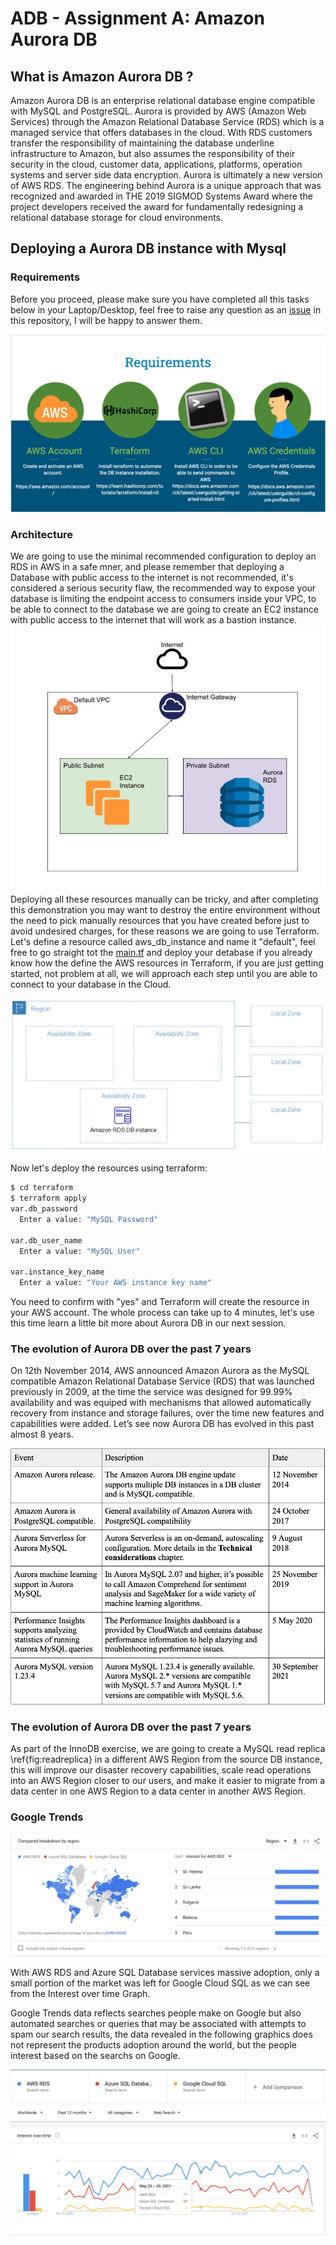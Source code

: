 # ADB - Assignment A: Amazon Aurora DB
## What is Amazon Aurora DB ?
Amazon Aurora DB is an enterprise relational database engine compatible with MySQL and PostgreSQL. Aurora is provided by AWS (Amazon Web Services) through the Amazon Relational Database Service (RDS) which is a managed service that offers databases in the cloud. With RDS customers transfer the responsibility of maintaining the database underline infrastructure to Amazon, but also assumes the responsibility of their security in the cloud, customer data, applications, platforms, operation systems and server side data encryption. Aurora is ultimately a new version of AWS RDS. The engineering behind Aurora is a unique approach that was recognized and awarded in THE 2019 SIGMOD Systems Award where the project developers received the award for fundamentally redesigning a relational database storage for cloud environments.

## Deploying a Aurora DB instance with Mysql

### Requirements

Before you proceed, please make sure you have completed all this tasks below in your Laptop/Desktop, feel free to raise any question as an [issue](#issue) in this repository, I will be happy to answer them. 

![demonstration architecture](img/requirements.png)

### Architecture
We are going to use the minimal recommended configuration to deploy an RDS in AWS in a safe mner, and please remember that deploying a Database with public access to the internet is not recommended, it's considered a serious security flaw, the recommended way to expose your database is limiting the endpoint access to consumers inside your VPC, to be able to connect to the database we are going to create an EC2 instance with public access to the internet that will work as a bastion instance. 
![demonstration architecture](img/architecture.png)
Deploying all these resources manually can be tricky, and after completing this demonstration you may want to destroy the entire environment without the need to pick manually resources that you have created before just to avoid undesired charges, for these reasons we are going to use Terraform. Let's define a resource called aws\_db\_instance and name it "default", feel free to go straight tot the [main.tf](terraform/main.tf) and deploy your detabase if you already know how the define the AWS resources in Terraform, if you are just getting started, not problem at all, we will approach each step until you are able to connect to your database in the Cloud. 

![zones](img/Zones.png)

Now let's deploy the resources using terraform:
```bash
$ cd terraform
$ terraform apply 
var.db_password
  Enter a value: "MySQL Password"

var.db_user_name
  Enter a value: "MySQL User"

var.instance_key_name
  Enter a value: "Your AWS instance key name"
  ```

You need to confirm with "yes" and Terraform will create the resource in your AWS account. The whole process can take up to 4 minutes, let's use this time learn a little bit more about Aurora DB in our next session. 

### The evolution of Aurora DB over the past 7 years

On 12th November 2014, AWS announced Amazon Aurora as the MySQL compatible Amazon Relational Database Service (RDS) that was launched previously in 2009, at the time the service was designed for 99.99\% availability and was equiped with mechanisms that allowed automatically recovery from instance and storage failures, over the time new features and capabilities were added. Let’s see now Aurora DB has evolved in this past almost 8 years. 

![amazon aurora over the years](img/amazonauroraovertheyears.png)

### The evolution of Aurora DB over the past 7 years
As part of the InnoDB exercise, we are going to create a MySQL read replica \ref{fig:readreplica} in a different AWS Region from the source DB instance, this will improve our disaster recovery capabilities, scale read operations into an AWS Region closer to our users, and make it easier to migrate from a data center in one AWS Region to a data center in another AWS Region.

### Google Trends
![compared by region](img/comparedbyregion.png)


With AWS RDS and Azure SQL Database services massive adoption, only a small portion of the market was left for Google Cloud SQL as we can see from the Interest over time Graph. 

Google Trends data reflects searches people make on Google but also automated searches or queries that may be associated with attempts to spam our search results, the data revealed in the following graphics does not represent the products adoption around the world, but the people interest based on the searchs on Google. 


![Interestovertime ](img/Interestovertime.png)


